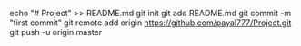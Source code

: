 echo "# Project" >> README.md
git init
git add README.md
git commit -m "first commit"
git remote add origin https://github.com/payal777/Project.git
git push -u origin master
